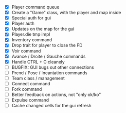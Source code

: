 - [x] Player command queue
- [x] Create a "Game" class, with the player and map inside
- [x] Special auth for gui
- [x] Player auth
- [x] Updates on the map for the gui
- [x] Player.die tmp impl
- [x] Inventory command
- [x] Drop trait for player to close the FD
- [x] Voir command
- [x] Avance / Droite / Gauche commands
- [x] Handle CTRL + C cleanely
- [ ] BUGFIX: GUI bugs out other connections
- [ ] Prend / Pose / Incantation commands
- [ ] Team class / management
- [ ] Connect command
- [ ] Fork command
- [ ] Better feedback on actions, not "only ok/ko"
- [ ] Expulse command
- [ ] Cache changed cells for the gui refresh
